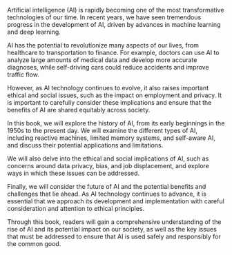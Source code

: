 
Artificial intelligence (AI) is rapidly becoming one of the most transformative technologies of our time. In recent years, we have seen tremendous progress in the development of AI, driven by advances in machine learning and deep learning.

AI has the potential to revolutionize many aspects of our lives, from healthcare to transportation to finance. For example, doctors can use AI to analyze large amounts of medical data and develop more accurate diagnoses, while self-driving cars could reduce accidents and improve traffic flow.

However, as AI technology continues to evolve, it also raises important ethical and social issues, such as the impact on employment and privacy. It is important to carefully consider these implications and ensure that the benefits of AI are shared equitably across society.

In this book, we will explore the history of AI, from its early beginnings in the 1950s to the present day. We will examine the different types of AI, including reactive machines, limited memory systems, and self-aware AI, and discuss their potential applications and limitations.

We will also delve into the ethical and social implications of AI, such as concerns around data privacy, bias, and job displacement, and explore ways in which these issues can be addressed.

Finally, we will consider the future of AI and the potential benefits and challenges that lie ahead. As AI technology continues to advance, it is essential that we approach its development and implementation with careful consideration and attention to ethical principles.

Through this book, readers will gain a comprehensive understanding of the rise of AI and its potential impact on our society, as well as the key issues that must be addressed to ensure that AI is used safely and responsibly for the common good.
